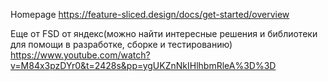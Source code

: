 Homepage https://feature-sliced.design/docs/get-started/overview

Еще от FSD от яндекс(можно найти интересные решения и библиотеки для помощи в разработке, сборке и тестированию) https://www.youtube.com/watch?v=M84x3pzDYr0&t=2428s&pp=ygUKZnNkIHlhbmRleA%3D%3D

